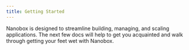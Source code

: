 ```yaml
---
title: Getting Started
---
```


Nanobox is designed to streamline building, managing, and scaling applications. The next few docs will help to get you acquainted and walk through getting your feet wet with Nanobox.
